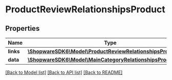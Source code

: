 # ProductReviewRelationshipsProduct

## Properties
Name | Type | Description | Notes
------------ | ------------- | ------------- | -------------
**links** | [**\ShopwareSDK6\Model\ProductReviewRelationshipsProductLinks**](ProductReviewRelationshipsProductLinks.md) |  | [optional] 
**data** | [**\ShopwareSDK6\Model\MainCategoryRelationshipsProductData**](MainCategoryRelationshipsProductData.md) |  | [optional] 

[[Back to Model list]](../../README.md#documentation-for-models) [[Back to API list]](../../README.md#documentation-for-api-endpoints) [[Back to README]](../../README.md)

